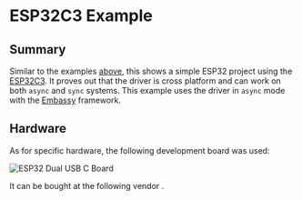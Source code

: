 # ESP32C3 Example

## Summary

Similar to the examples [above](../README.md), this shows a simple ESP32 project using the [ESP32C3](https://www.adafruit.com/product/5405?srsltid=AfmBOoo1rUuZ3fomJMI596WgUUteJpeauPvo2lp8PkzyIh07Sx1iAuI7). It proves out that the driver is cross platform and can work on both `async` and `sync` systems. This example uses the driver in `async` mode with the [Embassy]() framework.

## Hardware

As for specific hardware, the following development board was used:

![ESP32 Dual USB C Board]()

It can be bought at the following vendor []().
